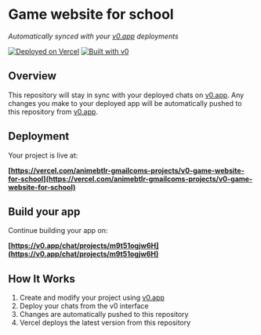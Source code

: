 # Game website for school

*Automatically synced with your [v0.app](https://v0.app) deployments*

[![Deployed on Vercel](https://img.shields.io/badge/Deployed%20on-Vercel-black?style=for-the-badge&logo=vercel)](https://vercel.com/animebtlr-gmailcoms-projects/v0-game-website-for-school)
[![Built with v0](https://img.shields.io/badge/Built%20with-v0.app-black?style=for-the-badge)](https://v0.app/chat/projects/m9t51ogjw6H)

## Overview

This repository will stay in sync with your deployed chats on [v0.app](https://v0.app).
Any changes you make to your deployed app will be automatically pushed to this repository from [v0.app](https://v0.app).

## Deployment

Your project is live at:

**[https://vercel.com/animebtlr-gmailcoms-projects/v0-game-website-for-school](https://vercel.com/animebtlr-gmailcoms-projects/v0-game-website-for-school)**

## Build your app

Continue building your app on:

**[https://v0.app/chat/projects/m9t51ogjw6H](https://v0.app/chat/projects/m9t51ogjw6H)**

## How It Works

1. Create and modify your project using [v0.app](https://v0.app)
2. Deploy your chats from the v0 interface
3. Changes are automatically pushed to this repository
4. Vercel deploys the latest version from this repository
